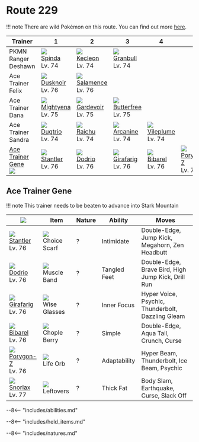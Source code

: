 # Route 229

!!! note
    There are wild Pokémon on this route. You can find out more [here](../../wild_pokemon/route_229/).


Trainer                            | 1                                 | 2                                 | 3                                  | 4                                 | 5                                 | 6
---                                | ---                               | ---                               | ---                                | ---                               | ---                               | ---
PKMN Ranger Deshawn                | ![][327]<br>[Spinda]<br>Lv. 74    | ![][352]<br>[Kecleon]<br>Lv. 74   | ![][210]<br>[Granbull]<br>Lv. 74   | &nbsp;                            | &nbsp;                            | &nbsp;
Ace Trainer Felix                  | ![][477]<br>[Dusknoir]<br>Lv. 76  | ![][373]<br>[Salamence]<br>Lv. 76 | &nbsp;                             | &nbsp;                            | &nbsp;                            | &nbsp;
Ace Trainer Dana                   | ![][262]<br>[Mightyena]<br>Lv. 75 | ![][282]<br>[Gardevoir]<br>Lv. 75 | ![][012]<br>[Butterfree]<br>Lv. 75 | &nbsp;                            | &nbsp;                            | &nbsp;
Ace Trainer Sandra                 | ![][051]<br>[Dugtrio]<br>Lv. 74   | ![][026]<br>[Raichu]<br>Lv. 74    | ![][059]<br>[Arcanine]<br>Lv. 74   | ![][045]<br>[Vileplume]<br>Lv. 74 | &nbsp;                            | &nbsp;
[Ace Trainer Gene]<br>![][ace_m_2] | ![][234]<br>[Stantler]<br>Lv. 76  | ![][085]<br>[Dodrio]<br>Lv. 76    | ![][203]<br>[Girafarig]<br>Lv. 76  | ![][400]<br>[Bibarel]<br>Lv. 76   | ![][474]<br>[Porygon-Z]<br>Lv. 76 | ![][143]<br>[Snorlax]<br>Lv. 77

## Ace Trainer Gene

!!! note
    This trainer needs to be beaten to advance into Stark Mountain

![][ace_m_2]                      | Item                              | Nature | Ability      | Moves
---                               | ---                               | ---    | ---          | ---
![][234]<br>[Stantler]<br>Lv. 76  | ![][choice-scarf]<br>Choice Scarf | ?      | Intimidate   | Double-Edge, Jump Kick, Megahorn, Zen Headbutt
![][085]<br>[Dodrio]<br>Lv. 76    | ![][muscle-band]<br>Muscle Band   | ?      | Tangled Feet | Double-Edge, Brave Bird, High Jump Kick, Drill Run
![][203]<br>[Girafarig]<br>Lv. 76 | ![][wise-glasses]<br>Wise Glasses | ?      | Inner Focus  | Hyper Voice, Psychic, Thunderbolt, Dazzling Gleam
![][400]<br>[Bibarel]<br>Lv. 76   | ![][chople-berry]<br>Chople Berry | ?      | Simple       | Double-Edge, Aqua Tail, Crunch, Curse
![][474]<br>[Porygon-Z]<br>Lv. 76 | ![][life-orb]<br>Life Orb         | ?      | Adaptability | Hyper Beam, Thunderbolt, Ice Beam, Psychic
![][143]<br>[Snorlax]<br>Lv. 77   | ![][leftovers]<br>Leftovers       | ?      | Thick Fat    | Body Slam, Earthquake, Curse, Slack Off

--8<-- "includes/abilities.md"

--8<-- "includes/held_items.md"

--8<-- "includes/natures.md"

[Ace Trainer Gene]: #ace-trainer-gene
[Butterfree]: ../../pokemons/012/
[Raichu]: ../../pokemons/026/
[Vileplume]: ../../pokemons/045/
[Dugtrio]: ../../pokemons/051/
[Arcanine]: ../../pokemons/059/
[Dodrio]: ../../pokemons/085/
[Snorlax]: ../../pokemons/143/
[Girafarig]: ../../pokemons/203/
[Granbull]: ../../pokemons/210/
[Stantler]: ../../pokemons/234/
[Mightyena]: ../../pokemons/262/
[Gardevoir]: ../../pokemons/282/
[Spinda]: ../../pokemons/327/
[Kecleon]: ../../pokemons/352/
[Salamence]: ../../pokemons/373/
[Bibarel]: ../../pokemons/400/
[Porygon-Z]: ../../pokemons/474/
[Dusknoir]: ../../pokemons/477/
[choice-scarf]: ../img/items/choice-scarf.png
[chople-berry]: ../img/items/chople-berry.png
[leftovers]: ../img/items/leftovers.png
[life-orb]: ../img/items/life-orb.png
[muscle-band]: ../img/items/muscle-band.png
[wise-glasses]: ../img/items/wise-glasses.png
[012]: ../img/pokemon/012.png
[026]: ../img/pokemon/026.png
[045]: ../img/pokemon/045.png
[051]: ../img/pokemon/051.png
[059]: ../img/pokemon/059.png
[085]: ../img/pokemon/085.png
[143]: ../img/pokemon/143.png
[203]: ../img/pokemon/203.png
[210]: ../img/pokemon/210.png
[234]: ../img/pokemon/234.png
[262]: ../img/pokemon/262.png
[282]: ../img/pokemon/282.png
[327]: ../img/pokemon/327.png
[352]: ../img/pokemon/352.png
[373]: ../img/pokemon/373.png
[400]: ../img/pokemon/400.png
[474]: ../img/pokemon/474.png
[477]: ../img/pokemon/477.png
[ace_m_2]: ../img/trainer/ace_m_2.png
